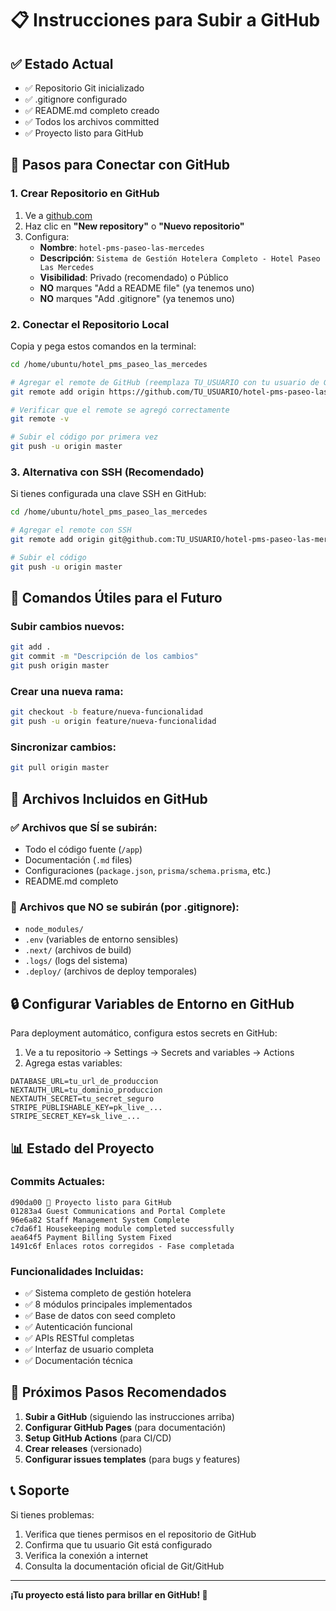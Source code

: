 
# 📋 Instrucciones para Subir a GitHub

## ✅ Estado Actual
- ✅ Repositorio Git inicializado
- ✅ .gitignore configurado
- ✅ README.md completo creado
- ✅ Todos los archivos committed
- ✅ Proyecto listo para GitHub

## 🚀 Pasos para Conectar con GitHub

### 1. Crear Repositorio en GitHub
1. Ve a [github.com](https://github.com)
2. Haz clic en **"New repository"** o **"Nuevo repositorio"**
3. Configura:
   - **Nombre**: `hotel-pms-paseo-las-mercedes`
   - **Descripción**: `Sistema de Gestión Hotelera Completo - Hotel Paseo Las Mercedes`
   - **Visibilidad**: Privado (recomendado) o Público
   - **NO** marques "Add a README file" (ya tenemos uno)
   - **NO** marques "Add .gitignore" (ya tenemos uno)

### 2. Conectar el Repositorio Local
Copia y pega estos comandos en la terminal:

```bash
cd /home/ubuntu/hotel_pms_paseo_las_mercedes

# Agregar el remote de GitHub (reemplaza TU_USUARIO con tu usuario de GitHub)
git remote add origin https://github.com/TU_USUARIO/hotel-pms-paseo-las-mercedes.git

# Verificar que el remote se agregó correctamente
git remote -v

# Subir el código por primera vez
git push -u origin master
```

### 3. Alternativa con SSH (Recomendado)
Si tienes configurada una clave SSH en GitHub:

```bash
cd /home/ubuntu/hotel_pms_paseo_las_mercedes

# Agregar el remote con SSH
git remote add origin git@github.com:TU_USUARIO/hotel-pms-paseo-las-mercedes.git

# Subir el código
git push -u origin master
```

## 🔧 Comandos Útiles para el Futuro

### Subir cambios nuevos:
```bash
git add .
git commit -m "Descripción de los cambios"
git push origin master
```

### Crear una nueva rama:
```bash
git checkout -b feature/nueva-funcionalidad
git push -u origin feature/nueva-funcionalidad
```

### Sincronizar cambios:
```bash
git pull origin master
```

## 📁 Archivos Incluidos en GitHub

### ✅ Archivos que SÍ se subirán:
- Todo el código fuente (`/app`)
- Documentación (`.md` files)
- Configuraciones (`package.json`, `prisma/schema.prisma`, etc.)
- README.md completo

### 🚫 Archivos que NO se subirán (por .gitignore):
- `node_modules/`
- `.env` (variables de entorno sensibles)
- `.next/` (archivos de build)
- `.logs/` (logs del sistema)
- `.deploy/` (archivos de deploy temporales)

## 🔒 Configurar Variables de Entorno en GitHub

Para deployment automático, configura estos secrets en GitHub:
1. Ve a tu repositorio → Settings → Secrets and variables → Actions
2. Agrega estas variables:

```
DATABASE_URL=tu_url_de_produccion
NEXTAUTH_URL=tu_dominio_produccion  
NEXTAUTH_SECRET=tu_secret_seguro
STRIPE_PUBLISHABLE_KEY=pk_live_...
STRIPE_SECRET_KEY=sk_live_...
```

## 📊 Estado del Proyecto

### Commits Actuales:
```
d90da00 🚀 Proyecto listo para GitHub
01283a4 Guest Communications and Portal Complete  
96e6a82 Staff Management System Complete
c7da6f1 Housekeeping module completed successfully
aea64f5 Payment Billing System Fixed
1491c6f Enlaces rotos corregidos - Fase completada
```

### Funcionalidades Incluidas:
- ✅ Sistema completo de gestión hotelera
- ✅ 8 módulos principales implementados
- ✅ Base de datos con seed completo
- ✅ Autenticación funcional
- ✅ APIs RESTful completas
- ✅ Interfaz de usuario completa
- ✅ Documentación técnica

## 🎯 Próximos Pasos Recomendados

1. **Subir a GitHub** (siguiendo las instrucciones arriba)
2. **Configurar GitHub Pages** (para documentación)
3. **Setup GitHub Actions** (para CI/CD)
4. **Crear releases** (versionado)
5. **Configurar issues templates** (para bugs y features)

## 📞 Soporte

Si tienes problemas:
1. Verifica que tienes permisos en el repositorio de GitHub
2. Confirma que tu usuario Git está configurado
3. Verifica la conexión a internet
4. Consulta la documentación oficial de Git/GitHub

---

**¡Tu proyecto está listo para brillar en GitHub! 🌟**
